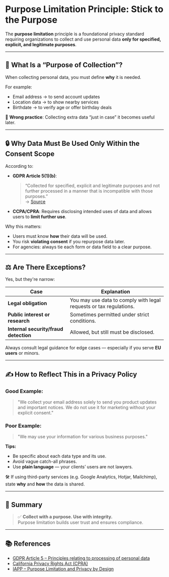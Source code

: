 # Purpose Limitation Principle: Stick to the Purpose

The **purpose limitation** principle is a foundational privacy standard requiring organizations to collect and use personal data **only for specified, explicit, and legitimate purposes**.

---

## 🎯 What Is a “Purpose of Collection”?

When collecting personal data, you must define **why** it is needed.

For example:

- Email address → to send account updates
- Location data → to show nearby services
- Birthdate → to verify age or offer birthday deals

🛑 **Wrong practice**: Collecting extra data “just in case” it becomes useful later.

---

## 🔒 Why Data Must Be Used Only Within the Consent Scope

According to:

- **GDPR Article 5(1)(b)**:  
  > “Collected for specified, explicit and legitimate purposes and not further processed in a manner that is incompatible with those purposes.”  
  → [Source](https://gdpr.eu/article-5-how-does-it-affect-you/)

- **CCPA/CPRA**: Requires disclosing intended uses of data and allows users to **limit further use**.

Why this matters:

- Users must know **how** their data will be used.
- You risk **violating consent** if you repurpose data later.
- For agencies: always tie each form or data field to a clear purpose.

---

## ⚖️ Are There Exceptions?

Yes, but they're narrow:

| Case | Explanation |
|------|-------------|
| **Legal obligation** | You may use data to comply with legal requests or tax regulations. |
| **Public interest or research** | Sometimes permitted under strict conditions. |
| **Internal security/fraud detection** | Allowed, but still must be disclosed. |

Always consult legal guidance for edge cases — especially if you serve **EU users** or minors.

---

## ✍️ How to Reflect This in a Privacy Policy

### Good Example:

> "We collect your email address solely to send you product updates and important notices. We do not use it for marketing without your explicit consent."

### Poor Example:

> "We may use your information for various business purposes."

**Tips:**

- Be specific about each data type and its use.
- Avoid vague catch-all phrases.
- Use **plain language** — your clients’ users are not lawyers.

🛠 If using third-party services (e.g. Google Analytics, Hotjar, Mailchimp), state **why** and **how** the data is shared.

---

## 🧠 Summary

> ✅ **Collect with a purpose. Use with integrity.**  
> Purpose limitation builds user trust and ensures compliance.

---

## 📚 References

- [GDPR Article 5 – Principles relating to processing of personal data](https://gdpr.eu/article-5-how-does-it-affect-you/)
- [California Privacy Rights Act (CPRA)](https://oag.ca.gov/privacy/ccpa)
- [IAPP – Purpose Limitation and Privacy by Design](https://iapp.org/news/a/purpose-limitation-under-the-gdpr/)

